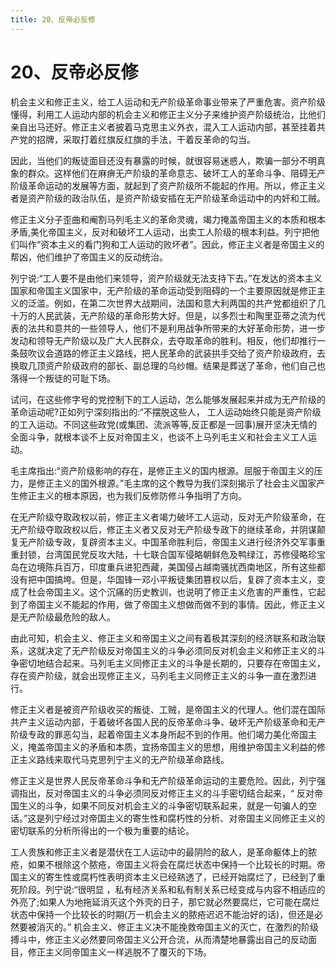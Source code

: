 ```yaml
---
title: 20、反帝必反修
---
```


# 20、反帝必反修
机会主义和修正主义，给工人运动和无产阶级革命事业带来了严重危害。资产阶级懂得，利用工人运动内部的机会主义和修正主义分子来维护资产阶级统治，比他们亲自出马还好。修正主义者披着马克思主义外衣，混入工人运动内部，甚至挂着共产党的招牌，采取打着红旗反红旗的手法，干着反革命的勾当。

因此，当他们的叛徒面目还没有暴露的时候，就很容易迷惑人，欺骗一部分不明真象的群众。这样他们在麻痹无产阶级的革命意志、破坏工人的革命斗争、阻碍无产阶级革命运动的发展等方面，就起到了资产阶级所不能起的作用。所以，修正主义者是资产阶级的政治队伍，是资产阶级安插在无产阶级革命运动中的内奸和工贼。

修正主义分子歪曲和阉割马列毛主义的革命灵魂，竭力掩盖帝国主义的本质和根本矛盾,美化帝国主义，反对和破坏工人运动，出卖工人阶级的根本利益。列宁把他们叫作“资本主义的看门狗和工人运动的败坏者”。因此，修正主义者是帝国主义的帮凶，他们维护了帝国主义的反动统治。

列宁说:“工人要不是由他们来领导，资产阶级就无法支持下去。”在发达的资本主义国家和帝国主义国家中，无产阶级的革命运动受到阻碍的一个主要原因就是修正主义的泛滥。例如，在第二次世界大战期间，法国和意大利两国的共产党都组织了几十万的人民武装，无产阶级的革命形势大好。但是，以多烈士和陶里亚蒂之流为代表的法共和意共的一些领导人，他们不是利用战争所带来的大好革命形势，进一步发动和领导无产阶级以及广大人民群众，去夺取革命的胜利。相反，他们却推行一条鼓吹议会道路的修正主义路线，把人民革命的武装拱手交给了资产阶级政府，去换取几顶资产阶级政府的部长、副总理的乌纱帽。结果是葬送了革命，他们自己也落得一个叛徒的可耻下场。

试问，在这些修字号的党控制下的工人运动，怎么能够发展起来并成为无产阶级的革命运动呢?正如列宁深刻指出的:“不摆脱这些人， 工人运动始终只能是资产阶级的工入运动。不同这些政党(或集团、流派等等,反正都是一回事)展开坚决无情的全面斗争，就根本谈不上反对帝国主义，也谈不上马列毛主义和社会主义工人运动。

毛主席指出:“资产阶级影响的存在，是修正主义的国内根源。屈服于帝国主义的压力，是修正主义的国外根源。”毛主席的这个教导为我们深刻揭示了社会主义国家产生修正主义的根本原因，也为我们反修防修斗争指明了方向。

在无产阶级夺取政权以前，修正主义者竭力破坏工人运动，反对无产阶级革命，在无产阶级夺取政权以后，修正主义者又反对无产阶级专政下的继续革命，并阴谋颠复无产阶级专政，复辟资本主义。中国革命胜利后，帝国主义进行经济外交军事重重封锁，台湾国民党反攻大陆，十七联合国军侵略朝鲜危及鸭绿江，苏修侵略珍宝岛在边境陈兵百万，印度重兵进犯西藏，美国侵占越南骚扰西南地区，所有这些都没有把中国搞垮。但是，华国锋一邓小平叛徒集团篡权以后，复辟了资本主义，变成了杜会帝国主义。这个沉痛的历史教训，也说明了修正主义危害的严重性，它起到了帝国主义不能起的作用，做了帝国主义想做而做不到的事情。因此，修正主义是无产阶级最危险的敌人。

由此可知，机会主义、修正主义和帝国主义之间有着极其深刻的经济联系和政治联系，这就决定了无产阶级反对帝国主义的斗争必须同反对机会主义和修正主义的斗争密切地结合起来。马列毛主义同修正主义的斗争是长期的，只要存在帝国主义，存在资产阶级，就会出现修正主义，马列毛主义同修正主义的斗争一直在激烈进行。

修正主义者是被资产阶级收买的叛徒、工贼，是帝国主义的代理人。他们混在国际共产主义运动内部，于着破坏各国人民的反帝革命斗争、破坏无产阶级革命和无产阶级专政的罪恶勾当，起着帝国主义本身所起不到的作用。他们竭力美化帝国主义，掩盖帝国主义的矛盾和本质，宜扬帝国主义的思想，用维护帝国主义利益的修正主义路线来取代马克思列宁主义的无产阶级革命路线。

修正主义是世界人民反帝革命斗争和无产阶级革命运动的主要危险。因此，列宁强调指出，反对帝国主义的斗争必须同反对修正主义的斗手密切结合起来，“ 反对帝国生义的斗争，如果不同反对机会主义的斗争密切联系起来，就是一句骗人的空话。”这是列宁经过对帝国主义的寄生性和腐朽性的分析、对帝国主义同修正主义的密切联系的分析所得出的一个极为重要的结论。

工人贵族和修正主义者是潜伏在工人运动中的最阴险的敌人，是革命躯体上的脓疮，如果不根除这个脓疮，帝国主义将会在腐烂状态中保持一个比较长的时期。帝国主义的寄生性或腐朽性表明资本主义已经熟透了，已经开始腐烂了，已经到了重死阶段。列宁说:“很明显 ，私有经济关系和私有制关系已经变成与内容不相适应的外亮了;如果人为地拖延消灭这个外壳的日子，那它就必然要腐烂，它可能在腐烂状态中保持一个比较长的时期(万一机会主义的脓疮迟迟不能治好的话)，但还是必然要被消灭的。”
机会主义、修正主义决不能挽救帝国主义的灭亡，在激烈的阶级搏斗中，修正主义必然要同帝国主义公开合流，从而清楚地暴露出自己的反动面目，修正主义同帝国主义一样逃脱不了覆灭的下场。